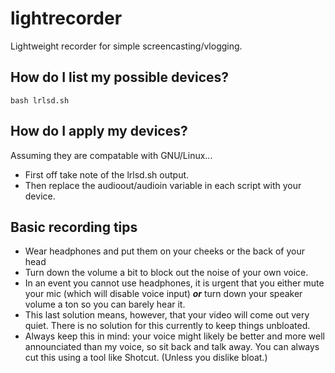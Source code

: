 # lightrecorder

Lightweight recorder for simple screencasting/vlogging.

## How do I list my possible devices?

```
bash lrlsd.sh
```

## How do I apply my devices?

Assuming they are compatable with GNU/Linux...

* First off take note of the lrlsd.sh output.
* Then replace the audioout/audioin variable in each script with your device.

## Basic recording tips

* Wear headphones and put them on your cheeks or the back of your head
* Turn down the volume a bit to block out the noise of your own voice.
* In an event you cannot use headphones, it is urgent that you either mute your mic (which will disable voice input) ***or*** turn down your speaker volume a ton so you can barely hear it.
* This last solution means, however, that your video will come out very quiet. There is no solution for this currently to keep things unbloated.
* Always keep this in mind: your voice might likely be better and more well announciated than my voice, so sit back and talk away. You can always cut this using a tool like Shotcut. (Unless you dislike bloat.)
